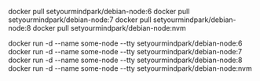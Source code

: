 docker pull setyourmindpark/debian-node:6
docker pull setyourmindpark/debian-node:7
docker pull setyourmindpark/debian-node:8
docker pull setyourmindpark/debian-node:nvm

docker run -d --name some-node --tty setyourmindpark/debian-node:6
docker run -d --name some-node --tty setyourmindpark/debian-node:7
docker run -d --name some-node --tty setyourmindpark/debian-node:8
docker run -d --name some-node --tty setyourmindpark/debian-node:nvm
